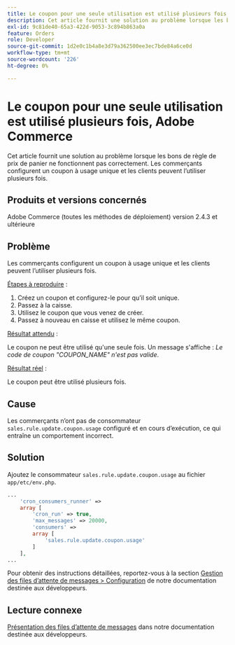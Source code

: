 ```yaml
---
title: Le coupon pour une seule utilisation est utilisé plusieurs fois, Adobe Commerce
description: Cet article fournit une solution au problème lorsque les bons de règle de prix de panier ne fonctionnent pas correctement. Les commerçants configurent un coupon à usage unique et les clients peuvent l’utiliser plusieurs fois.
exl-id: 9c81de40-65a3-422d-9053-3c894b863a0a
feature: Orders
role: Developer
source-git-commit: 1d2e0c1b4a8e3d79a362500ee3ec7bde84a6ce0d
workflow-type: tm+mt
source-wordcount: '226'
ht-degree: 0%

---
```


# Le coupon pour une seule utilisation est utilisé plusieurs fois, Adobe Commerce

Cet article fournit une solution au problème lorsque les bons de règle de prix de panier ne fonctionnent pas correctement. Les commerçants configurent un coupon à usage unique et les clients peuvent l’utiliser plusieurs fois.


## Produits et versions concernés

Adobe Commerce (toutes les méthodes de déploiement) version 2.4.3 et ultérieure

## Problème

Les commerçants configurent un coupon à usage unique et les clients peuvent l’utiliser plusieurs fois.

<u>Étapes à reproduire</u> :

1. Créez un coupon et configurez-le pour qu’il soit unique.
1. Passez à la caisse.
1. Utilisez le coupon que vous venez de créer.
1. Passez à nouveau en caisse et utilisez le même coupon.

<u>Résultat attendu</u> :

Le coupon ne peut être utilisé qu&#39;une seule fois. Un message s&#39;affiche : *Le code de coupon &quot;COUPON_NAME&quot; n&#39;est pas valide*.

<u>Résultat réel</u> :

Le coupon peut être utilisé plusieurs fois.


## Cause

Les commerçants n’ont pas de consommateur `sales.rule.update.coupon.usage` configuré et en cours d’exécution, ce qui entraîne un comportement incorrect.

## Solution

Ajoutez le consommateur `sales.rule.update.coupon.usage` au fichier `app/etc/env.php`.

```php
...
    'cron_consumers_runner' =>
    array [
        'cron_run' => true,
        'max_messages' => 20000,
        'consumers' =>
        array [
            'sales.rule.update.coupon.usage'
        ]
    ],
...
```

Pour obtenir des instructions détaillées, reportez-vous à la section [Gestion des files d’attente de messages > Configuration](https://devdocs.magento.com/guides/v2.4/config-guide/mq/manage-message-queues.html#configuration) de notre documentation destinée aux développeurs.

## Lecture connexe

[Présentation des files d’attente de messages](https://devdocs.magento.com/guides/v2.4/config-guide/mq/rabbitmq-overview.html) dans notre documentation destinée aux développeurs.
